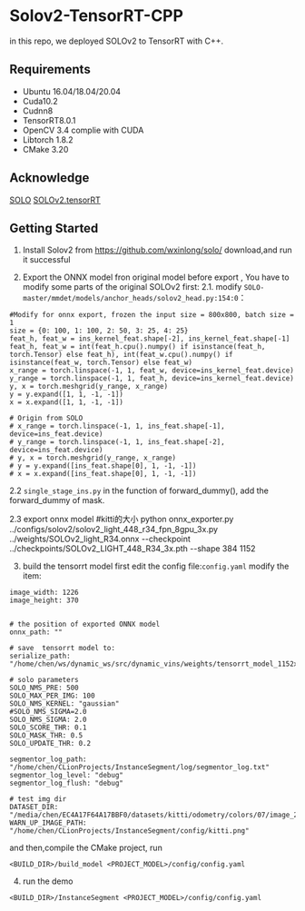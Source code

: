 # Solov2-TensorRT-CPP
in this repo, we  deployed SOLOv2 to TensorRT with C++.

## Requirements
* Ubuntu 16.04/18.04/20.04
* Cuda10.2
* Cudnn8
* TensorRT8.0.1
* OpenCV 3.4 complie with CUDA
* Libtorch 1.8.2
* CMake 3.20

## Acknowledge
[SOLO](https://github.com/wxinlong/solo/)
[SOLOv2.tensorRT](https://github.com/zhangjinsong3/SOLOv2.tensorRT)


## Getting Started

1. Install Solov2 from <https://github.com/wxinlong/solo/>
download,and run it successful

2. Export the ONNX model fron original model
before export , You have to modify some parts of the original SOLOv2 first:
2.1. modify `SOLO-master/mmdet/models/anchor_heads/solov2_head.py:154:0`：
```
#Modify for onnx export, frozen the input size = 800x800, batch size = 1
size = {0: 100, 1: 100, 2: 50, 3: 25, 4: 25}
feat_h, feat_w = ins_kernel_feat.shape[-2], ins_kernel_feat.shape[-1]
feat_h, feat_w = int(feat_h.cpu().numpy() if isinstance(feat_h, torch.Tensor) else feat_h), int(feat_w.cpu().numpy() if isinstance(feat_w, torch.Tensor) else feat_w)
x_range = torch.linspace(-1, 1, feat_w, device=ins_kernel_feat.device)
y_range = torch.linspace(-1, 1, feat_h, device=ins_kernel_feat.device)
y, x = torch.meshgrid(y_range, x_range)
y = y.expand([1, 1, -1, -1])
x = x.expand([1, 1, -1, -1])

# Origin from SOLO
# x_range = torch.linspace(-1, 1, ins_feat.shape[-1], device=ins_feat.device)
# y_range = torch.linspace(-1, 1, ins_feat.shape[-2], device=ins_feat.device)
# y, x = torch.meshgrid(y_range, x_range)
# y = y.expand([ins_feat.shape[0], 1, -1, -1])
# x = x.expand([ins_feat.shape[0], 1, -1, -1])
```

2.2 `single_stage_ins.py`
in the function of forward_dummy(), add the forward_dummy of mask.

2.3 export onnx model
#kitti的大小
python onnx_exporter.py ../configs/solov2/solov2_light_448_r34_fpn_8gpu_3x.py ../weights/SOLOv2_light_R34.onnx --checkpoint ../checkpoints/SOLOv2_LIGHT_448_R34_3x.pth --shape 384 1152


3. build the tensorrt model
first edit the config file:`config.yaml`
modify the item:
```
image_width: 1226
image_height: 370


# the position of exported ONNX model
onnx_path: ""  

# save  tensorrt model to:
serialize_path: "/home/chen/ws/dynamic_ws/src/dynamic_vins/weights/tensorrt_model_1152x384.bin"

# solo parameters
SOLO_NMS_PRE: 500
SOLO_MAX_PER_IMG: 100
SOLO_NMS_KERNEL: "gaussian"
#SOLO_NMS_SIGMA=2.0
SOLO_NMS_SIGMA: 2.0
SOLO_SCORE_THR: 0.1
SOLO_MASK_THR: 0.5
SOLO_UPDATE_THR: 0.2

segmentor_log_path: "/home/chen/CLionProjects/InstanceSegment/log/segmentor_log.txt"
segmentor_log_level: "debug"
segmentor_log_flush: "debug"

# test img dir
DATASET_DIR: "/media/chen/EC4A17F64A17BBF0/datasets/kitti/odometry/colors/07/image_2/"
WARN_UP_IMAGE_PATH: "/home/chen/CLionProjects/InstanceSegment/config/kitti.png"
```
and then,compile the CMake project, run
```
<BUILD_DIR>/build_model <PROJECT_MODEL>/config/config.yaml
```

4. run the demo
```
<BUILD_DIR>/InstanceSegment <PROJECT_MODEL>/config/config.yaml
```

